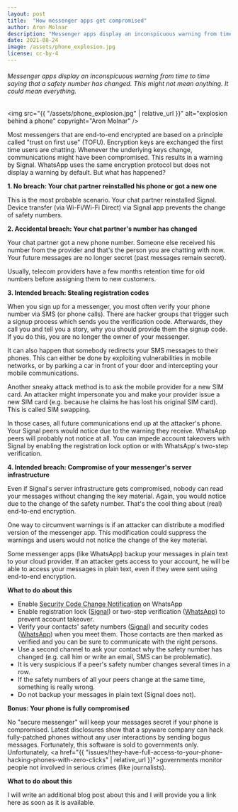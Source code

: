 ```yaml
---
layout: post
title:  "How messenger apps get compromised"
author: Aron Molnar
description: "Messenger apps display an inconspicuous warning from time to time saying that a safety number has changed. This might not mean anything. It could mean everything."
date: 2021-08-24
image: /assets/phone_explosion.jpg
license: cc-by-4
---
```

###### Messenger apps display an inconspicuous warning from time to time saying that a safety number has changed. This might not mean anything. It could mean everything.

<img src="{{ "/assets/phone_explosion.jpg" | relative_url }}" alt="explosion behind a phone" copyright="Aron Molnar"  />

Most messengers that are end-to-end encrypted are based on a principle called "trust on first use" (TOFU). Encryption keys are exchanged the first time users are chatting. Whenever the underlying keys change, communications might have been compromised. This results in a warning by Signal. WhatsApp uses the same encryption protocol but does not display a warning by default. But what has happened?

**1. No breach: Your chat partner reinstalled his phone or got a new one**

This is the most probable scenario. Your chat partner reinstalled Signal. Device transfer (via Wi-Fi/Wi-Fi Direct) via Signal app prevents the change of safety numbers.

**2. Accidental breach: Your chat partner's number has changed**

Your chat partner got a new phone number. Someone else received his number from the provider and that's the person you are chatting with now. Your future messages are no longer secret (past messages remain secret).

Usually, telecom providers have a few months retention time for old numbers before assigning them to new customers.

**3. Intended breach: Stealing registration codes**

When you sign up for a messenger, you most often verify your phone number via SMS (or phone calls). There are hacker groups that trigger such a signup process which sends you the verification code. Afterwards, they call you and tell you a story, why you should provide them the signup code. If you do this, you are no longer the owner of your messenger.

It can also happen that somebody redirects your SMS messages to their phones. This can either be done by exploiting vulnerabilities in mobile networks, or by parking a car in front of your door and intercepting your mobile communications.

Another sneaky attack method is to ask the mobile provider for a new SIM card. An attacker might impersonate you and make your provider issue a new SIM card (e.g. because he claims he has lost his original SIM card). This is called SIM swapping.

In those cases, all future communications end up at the attacker's phone.
Your Signal peers would notice due to the warning they receive. WhatsApp peers will probably not notice at all.
You can impede account takeovers with Signal by enabling the registration lock option or with WhatsApp's two-step verification.

**4. Intended breach: Compromise of your messenger's server infrastructure**

Even if Signal's server infrastructure gets compromised, nobody can read your messages without changing the key material. Again, you would notice due to the change of the safety number. That's the cool thing about (real) end-to-end encryption.

One way to circumvent warnings is if an attacker can distribute a modified version of the messenger app. This modification could suppress the warnings and users would not notice the change of the key material.

Some messenger apps (like WhatsApp) backup your messages in plain text to your cloud provider. If an attacker gets access to your account, he will be able to access your messages in plain text, even if they were sent using end-to-end encryption.

**What to do about this**
* Enable <a href="https://faq.whatsapp.com/general/security-and-privacy/security-code-change-notification/" target="_blank" rel="noopener">Security Code Change Notification</a> on WhatsApp
* Enable registration lock (<a href="https://support.signal.org/hc/en-us/articles/360007059792-Signal-PIN#manage_registration_lock" target="_blank" rel="noopener">Signal</a>) or two-step verification (<a href="https://faq.whatsapp.com/general/verification/how-to-manage-two-step-verification-settings" target="_blank" rel="noopener">WhatsApp</a>) to prevent account takeover.
* Verify your contacts' safety numbers (<a href="https://support.signal.org/hc/en-us/articles/360007060632-What-is-a-safety-number-and-why-do-I-see-that-it-changed-#safety_number_view" target="_blank" rel="noopener">Signal</a>) and security codes (<a href="https://faq.whatsapp.com/general/security-and-privacy/end-to-end-encryption/" target="_blank" rel="noopener">WhatsApp</a>) when you meet them. Those contacts are then marked as verified and you can be sure to communicate with the right persons.
* Use a second channel to ask your contact why the safety number has changed (e.g. call him or write an email, SMS can be problematic).
* It is very suspicious if a peer's safety number changes several times in a row.
* If the safety numbers of all your peers change at the same time, something is really wrong.
* Do not backup your messages in plain text (Signal does not).

**Bonus: Your phone is fully compromised**

No "secure messenger" will keep your messages secret if your phone is compromised. Latest disclosures show that a spyware company can hack fully-patched phones without any user interactions by sending bogus messages. Fortunately, this software is sold to governments only. Unfortunately, <a href="{{ "issues/they-have-full-access-to-your-phone-hacking-phones-with-zero-clicks" | relative_url }}">governments monitor people not involved in serious crimes</a> (like journalists).

**What to do about this**

I will write an additional blog post about this and I will provide you a link here as soon as it is available.
